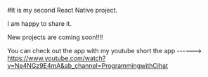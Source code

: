 #It is my second React Native project. 

I am happy to share it. 


New projects are coming soon!!!! 



You can check out the app with my youtube short the app ------> https://www.youtube.com/watch?v=Ne4NGz9E4mA&ab_channel=ProgrammingwithCihat
